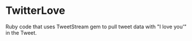 TwitterLove
===========

Ruby code that uses TweetStream gem to pull tweet data with "I love you'" in the Tweet.
